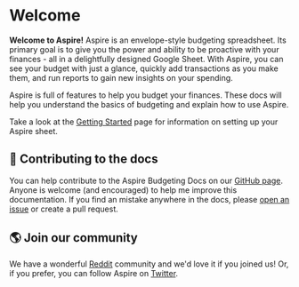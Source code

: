 # Welcome

**Welcome to Aspire!** Aspire is an envelope-style budgeting spreadsheet. Its primary goal is to give you the power and ability to be proactive with your finances - all in a delightfully designed Google Sheet. With Aspire, you can see your budget with just a glance, quickly add transactions as you make them, and run reports to gain new insights on your spending.

Aspire is full of features to help you budget your finances. These docs will help you understand the basics of budgeting and explain how to use Aspire.

Take a look at the [Getting Started](/getting-started) page for information on setting up your Aspire sheet.

## 🤝 Contributing to the docs

You can help contribute to the Aspire Budgeting Docs on our [GitHub page](https://github.com/Aspire-Budgeting/docs). Anyone is welcome \(and encouraged\) to help me improve this documentation. If you find an mistake anywhere in the docs, please [open an issue](https://github.com/Aspire-Budgeting/docs/issues) or create a pull request.

## 🌎 Join our community

We have a wonderful [Reddit](https://reddit.com/r/aspirebudgeting) community and we'd love it if you joined us! Or, if you prefer, you can follow Aspire on [Twitter](https://twitter.com/aspirebudget).



